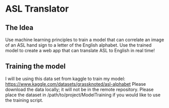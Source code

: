 # ASL Translator

## The Idea
Use machine learning principles to train a model that can correlate an image of an ASL hand sign to a letter of the English alphabet. Use the trained model to create a web app that can translate ASL to English in real time!

## Training the model
I will be using this data set from kaggle to train my model: https://www.kaggle.com/datasets/grassknoted/asl-alphabet
Please download the data locally; it will not be in the remote repository. Please place the dataset in /path/to/project/ModelTraining if you would like to use the training script.
